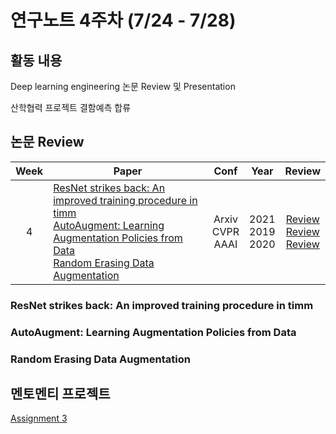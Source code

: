 # 연구노트 4주차 (7/24 - 7/28)
## 활동 내용
Deep learning engineering 논문 Review 및 Presentation  
  
산학협력 프로젝트 결함예측 합류  

## 논문 Review
| Week   | Paper                                               | Conf | Year   | Review   |
| :----: | ------------------------------------------------------- | :----: | :------------: | :------: |
| 4    | [ResNet strikes back: An improved training procedure in timm](https://arxiv.org/pdf/2110.00476.pdf)<br>[AutoAugment: Learning Augmentation Policies from Data](https://arxiv.org/pdf/1805.09501.pdf)<br>[Random Erasing Data Augmentation](https://arxiv.org/abs/1708.04896)        | Arxiv<br>CVPR<br>AAAI   | 2021<br>2019<br>2020 | [Review]()<br>[Review]()<br>[Review]() |

### ResNet strikes back: An improved training procedure in timm

### AutoAugment: Learning Augmentation Policies from Data

### Random Erasing Data Augmentation


## 멘토멘티 프로젝트
[Assignment 3](https://github.com/Chihiro0623/2023summer-selfstudy1/blob/main/week4/Project/week3.pdf)
